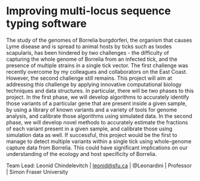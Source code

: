 # Improving multi-locus sequence typing software

The study of the genomes of Borrelia burgdorferi, the organism that causes Lyme disease and is spread to animal hosts by ticks such as Ixodes scapularis, has been hindered by two challenges - the difficulty of capturing the whole genome of Borrelia from an infected tick, and the presence of multiple strains in a single tick vector. The first challenge was recently overcome by my colleagues and collaborators on the East Coast. However, the second challenge still remains. This project will aim at addressing this challenge by applying innovative computational biology techniques and data structures. In particular, there will be two phases to this project. In the first phase, we will develop algorithms to accurately identify those variants of a particular gene that are present inside a given sample, by using a library of known variants and a variety of tools for genome analysis, and calibrate those algorithms using simulated data. In the second phase, we will develop novel methods to accurately estimate the fractions of each variant present in a given sample, and calibrate those using simulation data as well. If successful, this project would be the first to manage to detect multiple variants within a single tick using whole-genome capture data from Borrelia. This could have significant implications on our understanding of the ecology and host specificity of Borrelia.

Team Lead: Leonid Chindelevitch | leonid@sfu.ca | @Leonardini | Professor | Simon Fraser University
